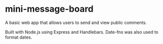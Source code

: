 # mini-message-board

A basic web app that allows users to send and view public comments. 

Built with Node.js using Express and Handlebars.
Date-fns was also used to format dates.
